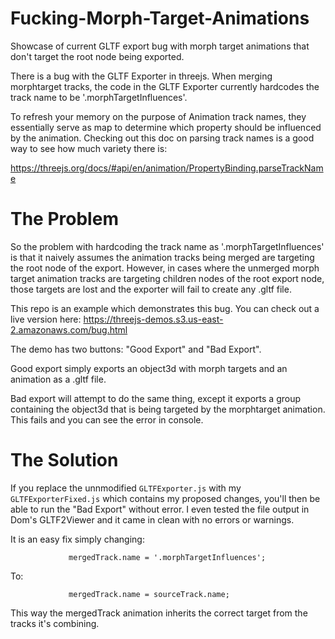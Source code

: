 # Fucking-Morph-Target-Animations
Showcase of current GLTF export bug with morph target animations that don't target the root node being exported.


There is a bug with the GLTF Exporter in threejs. When merging morphtarget tracks, the code in the GLTF Exporter currently hardcodes the track name to be '.morphTargetInfluences'.


To refresh your memory on the purpose of Animation track names, they essentially serve as map to determine which property should be influenced by the animation. Checking out this doc on parsing track names is a good way to see how much variety there is:


https://threejs.org/docs/#api/en/animation/PropertyBinding.parseTrackName


# The Problem

So the problem with hardcoding the track name as '.morphTargetInfluences' is that it naively assumes the animation tracks being merged are targeting the root node of the export. However, in cases where the unmerged morph target animation tracks are targeting children nodes of the root export node, those targets are lost and the exporter will fail to create any .gltf file.


This repo is an example which demonstrates this bug. You can check out a live version here:
https://threejs-demos.s3.us-east-2.amazonaws.com/bug.html


The demo has two buttons: "Good Export" and "Bad Export".

Good export simply exports an object3d with morph targets and an animation as a .gltf file.

Bad export will attempt to do the same thing, except it exports a group containing the object3d that is being targeted by the morphtarget animation. This fails and you can see the error in console.

# The Solution

If you replace the unnmodified `GLTFExporter.js` with my `GLTFExporterFixed.js` which contains my proposed changes, you'll then be able to run the "Bad Export" without error. I even tested the file output in Dom's GLTF2Viewer and it came in clean with no errors or warnings.




It is an easy fix simply changing:

```				mergedTrack.name = '.morphTargetInfluences';```



To:




```				mergedTrack.name = sourceTrack.name;```






This way the mergedTrack animation inherits the correct target from the tracks it's combining.
